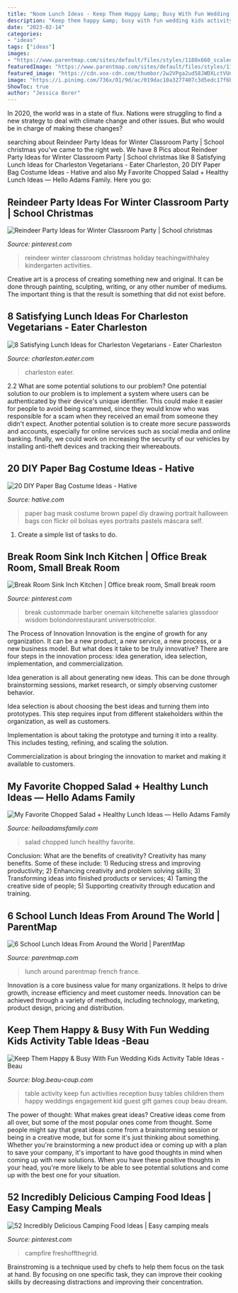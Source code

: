 ```yaml
---
title: "Noom Lunch Ideas - Keep Them Happy &amp; Busy With Fun Wedding Kids Activity Table Ideas -beau"
description: "Keep them happy &amp; busy with fun wedding kids activity table ideas -beau"
date: "2023-02-14"
categories:
- "ideas"
tags: ["ideas"]
images:
- "https://www.parentmap.com/sites/default/files/styles/1180x660_scaled_cropped/public/2017-08/bonappetite_pager_5_0.jpg?itok=OCV9Tm26"
featuredImage: "https://www.parentmap.com/sites/default/files/styles/1180x660_scaled_cropped/public/2017-08/bonappetite_pager_5_0.jpg?itok=OCV9Tm26"
featured_image: "https://cdn.vox-cdn.com/thumbor/2w2VPga2ud58JWDXLctVUnfrifc=/156x0:1104x711/1200x900/filters:focal(156x0:1104x711)/cdn.vox-cdn.com/uploads/chorus_image/image/49412795/Screen_Shot_2016-04-27_at_9.24.22_AM.0.0.png"
image: "https://i.pinimg.com/736x/01/9d/ac/019dac10a3277407c3d5edc17f6bab2a.jpg"
ShowToc: true
author: "Jessica Borer"
---
```



In 2020, the world was in a state of flux. Nations were struggling to find a new strategy to deal with climate change and other issues. But who would be in charge of making these changes?

	

		
searching about Reindeer Party Ideas for Winter Classroom Party | School christmas you've came to the right web. We have 8 Pics about Reindeer Party Ideas for Winter Classroom Party | School christmas like 8 Satisfying Lunch Ideas for Charleston Vegetarians - Eater Charleston, 20 DIY Paper Bag Costume Ideas - Hative and also My Favorite Chopped Salad + Healthy Lunch Ideas — Hello Adams Family. Here you go:
		
    
## Reindeer Party Ideas For Winter Classroom Party | School Christmas

<img loading=lazy src="https://i.pinimg.com/736x/34/35/9c/34359c52e171eb1ea52a62288d7b3630.jpg" onerror="this.onerror=null;this.src='https://tse3.mm.bing.net/th?id=OIP.YuJbIS8cNw-0iovUlRTRlQHaOp&amp;pid=15.1';" alt="Reindeer Party Ideas for Winter Classroom Party | School christmas">

_Source: pinterest.com_

>reindeer winter classroom christmas holiday teachingwithhaley kindergarten activities. 

	

Creative art is a process of creating something new and original. It can be done through painting, sculpting, writing, or any other number of mediums. The important thing is that the result is something that did not exist before.

    
## 8 Satisfying Lunch Ideas For Charleston Vegetarians - Eater Charleston

<img loading=lazy src="https://cdn.vox-cdn.com/thumbor/2w2VPga2ud58JWDXLctVUnfrifc=/156x0:1104x711/1200x900/filters:focal(156x0:1104x711)/cdn.vox-cdn.com/uploads/chorus_image/image/49412795/Screen_Shot_2016-04-27_at_9.24.22_AM.0.0.png" onerror="this.onerror=null;this.src='https://tse4.mm.bing.net/th?id=OIP.IbFGMZ06Jtwc0qxMPU-LHgEgDY&amp;pid=15.1';" alt="8 Satisfying Lunch Ideas for Charleston Vegetarians - Eater Charleston">

_Source: charleston.eater.com_

>charleston eater. 

	

2.2 What are some potential solutions to our problem?
One potential solution to our problem is to implement a system where users can be authenticated by their device's unique identifier. This could make it easier for people to avoid being scammed, since they would know who was responsible for a scam when they received an email from someone they didn't expect. Another potential solution is to create more secure passwords and accounts, especially for online services such as social media and online banking. finally, we could work on increasing the security of our vehicles by installing anti-theft devices and tracking their whereabouts.

    
## 20 DIY Paper Bag Costume Ideas - Hative

<img loading=lazy src="https://hative.com/wp-content/uploads/2014/10/paper-bag-costume-ideas/14-portrait-mask-on-brown-paper-bag.jpg" onerror="this.onerror=null;this.src='https://tse2.mm.bing.net/th?id=OIP.zg4FxzwIL4PrGydL9D4q1wHaLH&amp;pid=15.1';" alt="20 DIY Paper Bag Costume Ideas - Hative">

_Source: hative.com_

>paper bag mask costume brown papel diy drawing portrait halloween bags con flickr oil bolsas eyes portraits pastels máscara self. 

	

1. Create a simple list of tasks to do.

    
## Break Room Sink Inch Kitchen | Office Break Room, Small Break Room

<img loading=lazy src="https://i.pinimg.com/736x/a3/84/c3/a384c32027989397ea0a6a1efd09c685.jpg" onerror="this.onerror=null;this.src='https://tse4.mm.bing.net/th?id=OIP.s5Oyf68_7f0RMCGcOVTwugHaLH&amp;pid=15.1';" alt="Break Room Sink Inch Kitchen | Office break room, Small break room">

_Source: pinterest.com_

>break custommade barber onemain kitchenette salaries glassdoor wisdom bolondonrestaurant universotricolor. 

	

The Process of Innovation
Innovation is the engine of growth for any organization. It can be a new product, a new service, a new process, or a new business model. But what does it take to be truly innovative?
There are four steps in the innovation process: idea generation, idea selection, implementation, and commercialization.

Idea generation is all about generating new ideas. This can be done through brainstorming sessions, market research, or simply observing customer behavior.

Idea selection is about choosing the best ideas and turning them into prototypes. This step requires input from different stakeholders within the organization, as well as customers.

Implementation is about taking the prototype and turning it into a reality. This includes testing, refining, and scaling the solution.

Commercialization is about bringing the innovation to market and making it available to customers.

    
## My Favorite Chopped Salad + Healthy Lunch Ideas — Hello Adams Family

<img loading=lazy src="https://helloadamsfamily.com/wp-content/uploads/2019/05/chopped-salad-recipe-1-of-6-1.jpg" onerror="this.onerror=null;this.src='https://tse3.mm.bing.net/th?id=OIP.MG-AwZqG8iTQFjXCwME0cgHaLG&amp;pid=15.1';" alt="My Favorite Chopped Salad + Healthy Lunch Ideas — Hello Adams Family">

_Source: helloadamsfamily.com_

>salad chopped lunch healthy favorite. 

	

Conclusion: What are the benefits of creativity?
Creativity has many benefits. Some of these include: 1) Reducing stress and improving productivity; 2) Enhancing creativity and problem solving skills; 3) Transforming ideas into finished products or services; 4) Taming the creative side of people; 5) Supporting creativity through education and training.

    
## 6 School Lunch Ideas From Around The World | ParentMap

<img loading=lazy src="https://www.parentmap.com/sites/default/files/styles/1180x660_scaled_cropped/public/2017-08/bonappetite_pager_5_0.jpg?itok=OCV9Tm26" onerror="this.onerror=null;this.src='https://tse3.mm.bing.net/th?id=OIP.dwQLpxIFZez4o1WZ-OWB0QHaEJ&amp;pid=15.1';" alt="6 School Lunch Ideas From Around the World | ParentMap">

_Source: parentmap.com_

>lunch around parentmap french france. 

	

Innovation is a core business value for many organizations. It helps to drive growth, increase efficiency and meet customer needs. Innovation can be achieved through a variety of methods, including technology, marketing, product design, pricing and distribution.

    
## Keep Them Happy &amp; Busy With Fun Wedding Kids Activity Table Ideas -Beau

<img loading=lazy src="http://cdn.beau-coup.com/content-images/111865/111865-0.jpg" onerror="this.onerror=null;this.src='https://tse3.mm.bing.net/th?id=OIP.p5Bwf5x8CQmo7hEpiADmrwHaJ4&amp;pid=15.1';" alt="Keep Them Happy &amp; Busy With Fun Wedding Kids Activity Table Ideas -Beau">

_Source: blog.beau-coup.com_

>table activity keep fun activities reception busy tables children them happy weddings engagement kid guest gift games coup beau dream. 

	

The power of thought: What makes great ideas?
Creative ideas come from all over, but some of the most popular ones come from thought. Some people might say that great ideas come from a brainstorming session or being in a creative mode, but for some it's just thinking about something. Whether you're brainstorming a new product idea or coming up with a plan to save your company, it's important to have good thoughts in mind when coming up with new solutions. When you have these positive thoughts in your head, you're more likely to be able to see potential solutions and come up with the best one for your situation.

    
## 52 Incredibly Delicious Camping Food Ideas | Easy Camping Meals

<img loading=lazy src="https://i.pinimg.com/736x/01/9d/ac/019dac10a3277407c3d5edc17f6bab2a.jpg" onerror="this.onerror=null;this.src='https://tse4.mm.bing.net/th?id=OIP.n2SN0XesQRiiuF7tZrRZtwHaLH&amp;pid=15.1';" alt="52 Incredibly Delicious Camping Food Ideas | Easy camping meals">

_Source: pinterest.com_

>campfire freshoffthegrid. 

	

Brainstroming is a technique used by chefs to help them focus on the task at hand. By focusing on one specific task, they can improve their cooking skills by decreasing distractions and improving their concentration.

